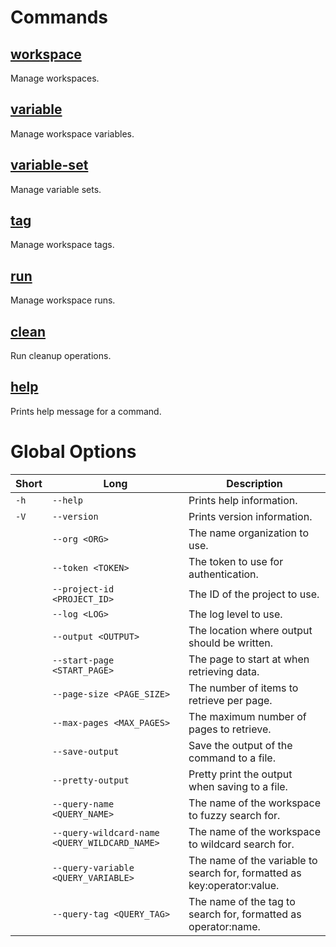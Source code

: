 # Commands

## [workspace](./workspace/workspace.md)

Manage workspaces.

## [variable](./variable/variable.md)

Manage workspace variables.

## [variable-set](./variable-set/variable-set.md)

Manage variable sets.

## [tag](./tag/tag.md)

Manage workspace tags.

## [run](./run/run.md)

Manage workspace runs.

## [clean](./clean/clean.md)

Run cleanup operations.

## [help](./help.md)

Prints help message for a command.

# Global Options

| Short | Long                                          | Description                                                              |
| ----- | --------------------------------------------- | ------------------------------------------------------------------------ |
| `-h`  | `--help`                                      | Prints help information.                                                 |
| `-V`  | `--version`                                   | Prints version information.                                              |
|       | `--org <ORG>`                                 | The name organization to use.                                            |
|       | `--token <TOKEN>`                             | The token to use for authentication.                                     |
|       | `--project-id <PROJECT_ID>`                   | The ID of the project to use.                                            |
|       | `--log <LOG>`                                 | The log level to use.                                                    |
|       | `--output <OUTPUT>`                           | The location where output should be written.                             |
|       | `--start-page <START_PAGE>`                   | The page to start at when retrieving data.                               |
|       | `--page-size <PAGE_SIZE>`                     | The number of items to retrieve per page.                                |
|       | `--max-pages <MAX_PAGES>`                     | The maximum number of pages to retrieve.                                 |
|       | `--save-output`                               | Save the output of the command to a file.                                |
|       | `--pretty-output`                             | Pretty print the output when saving to a file.                           |
|       | `--query-name <QUERY_NAME>`                   | The name of the workspace to fuzzy search for.                           |
|       | `--query-wildcard-name <QUERY_WILDCARD_NAME>` | The name of the workspace to wildcard search for.                        |
|       | `--query-variable <QUERY_VARIABLE>`           | The name of the variable to search for, formatted as key:operator:value. |
|       | `--query-tag <QUERY_TAG>`                     | The name of the tag to search for, formatted as operator:name.           |
